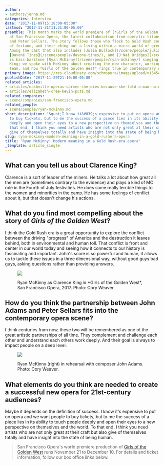 ```yaml
---
author:
- authors/jenna.md
categories: Interview
date: "2017-11-09T15:18:00-05:00"
lastmod: "2017-11-21T11:31:00-05:00"
preamble: This month marks the world premiere of [*Girls of the Golden West*](https://sfopera.com/1718season/201718-season/goldenwest/)
  at San Francisco Opera, the latest collaboration from operatic titans John Adams
  and Peter Sellars. The story follows those who flock to Gold Rush country in search
  of fortune, and their eking out a living within a micro-world of greed and optimism.
  Among the cast that also includes [Julia Bullock](/scene/people/julia-bullock/),
  [Davoné Tines](/scene/people/davone-tines/), and [J'Nai Bridges](/scene/people/jnai-bridges/),
  is bass-baritone [Ryan McKinny](/scene/people/ryan-mckinny/) singing the miner Clarence
  King; we spoke with McKinny about creating the new character, working with the Adams/Sellars
  team, and how *Girls of the Golden West* rings true in contemporary American culture.
primary_image: https://res.cloudinary.com/schmopera/image/upload/v1545409169/media/webhook-uploads/1510258616545/2017-11-09---mckinny-new4.jpg.jpg
publishDate: "2017-11-20T21:10:00-05:00"
related_articles:
- articles/nashville-operas-carmen-she-dies-because-she-told-a-man-no.md
- articles/elizabeth-cree-kevin-puts.md
related_companies:
- scene/companies/san-francisco-opera.md
related_people:
- scene/people/ryan-mckinny.md
short_description: '&quot;I know it&#039;s expensive to put on opera and we want people
  to buy tickets, but to me the success of a piece lies in its ability to touch people
  deeply and open their eyes to a new perspective on themselves and the world. To
  that end, I think you need artists who are not only great at their craft but also
  give of themselves totally and have insight into the state of being human.&quot;'
slug: ryan-mckinny-modern-meaning-in-a-gold-rushera-opera
title: 'Ryan McKinny: Modern meaning in a Gold Rush-era opera'
_template: article_single
---
```


## What can you tell us about Clarence King?

Clarence is a sort of leader of the miners. He talks a lot about how great all the men are (sometimes contrary to the evidence) and plays a kind of MC role in the Fourth of July festivities. He does some really terrible things to the women and minorities in the camp. He has some feelings of conflict about it, but that doesn't change his actions.

## What do you find most compelling about the story of *Girls of the Golden West*?

I think the Gold Rush era is a great opportunity to explore the conflict between the driving "progress" of America and the destruction it leaves behind, both in environmental and human toll. That conflict is front and center in our world today and seeing how it connects to our history is fascinating and important. John's score is so powerful and human, it allows us to tackle these issues in a three dimensional way, without good guys bad guys, asking questions rather than providing answers.

<figure data-type="image">

![](https://res.cloudinary.com/schmopera/image/upload/v1545409169/media/webhook-uploads/1511230161152/2017-11-21---Ryan-McKinny-as-Clarence-in-Girls-of-the-Golden-West.-Photo-by-Cory-Weaver_San-Francisco-Opera.jpg.jpg)

<figcaption>Ryan McKinny as Clarence King in *Girls of the Golden West*, San Francisco Opera, 2017. Photo: Cory Weaver.</figcaption>
</figure>

## How do you think the partnership between John Adams and Peter Sellars fits into the contemporary opera scene?

I think centuries from now, these two will be remembered as one of the great artistic partnerships of all time. They complement and challenge each other and understand each others work deeply. And their goal is always to impact people on a deep level. 

<figure data-type="image">

![](https://res.cloudinary.com/schmopera/image/upload/v1545409169/media/webhook-uploads/1511281866599/2017-11-21---John-Adams-and-singer-Ryan-McKinny-in-rehearsal.jpg.jpg)

<figcaption>Ryan McKinny (right) in rehearsal with composer John Adams. Photo: Cory Weaver.</figcaption>
</figure>

## What elements do you think are needed to create a successful new opera for 21st-century audiences?

Maybe it depends on the definition of success. I know it's expensive to put on opera and we want people to buy tickets, but to me the success of a piece lies in its ability to touch people deeply and open their eyes to a new perspective on themselves and the world. To that end, I think you need artists who are not only great at their craft but also give of themselves totally and have insight into the state of being human.

>San Francisco Opera's world premiere production of [Girls of the Golden West](https://sfopera.com/1718season/201718-season/goldenwest/) runs November 21 to December 10. For details and ticket information, follow our box office links below.

